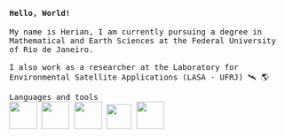 <samp>
  <h4>Hello, World!</h4>
  
  <p>
    My name is Herian, I am currently pursuing a degree in Mathematical and Earth Sciences at the Federal University of Rio de Janeiro. <br><br>
  I also work as a researcher at the Laboratory for Environmental Satellite Applications (LASA - UFRJ) 🛰️ 🌎
  </p>
  
  <p>
     Languages and tools</br>
     <img height = 50 width = 50 src="https://cdn.jsdelivr.net/gh/devicons/devicon/icons/python/python-original.svg" /> 
     <img height = 50 width = 50 src="https://cdn.jsdelivr.net/gh/devicons/devicon/icons/pandas/pandas-original.svg"/>
     <img height = 50 width = 50 src="https://cdn.jsdelivr.net/gh/devicons/devicon@latest/icons/azuresqldatabase/azuresqldatabase-original.svg" />          
     <img height = 45 width = 45 src="https://cdn.jsdelivr.net/gh/devicons/devicon@latest/icons/vscode/vscode-original.svg" />      
     <img height = 50 width = 50 src="https://cdn.jsdelivr.net/gh/devicons/devicon/icons/linux/linux-original.svg" />
            
</samp>
